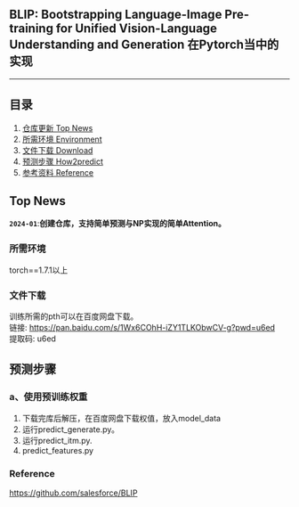 ## BLIP: Bootstrapping Language-Image Pre-training for Unified Vision-Language Understanding and Generation 在Pytorch当中的实现
---

## 目录
1. [仓库更新 Top News](#仓库更新)
2. [所需环境 Environment](#所需环境)
3. [文件下载 Download](#文件下载)
4. [预测步骤 How2predict](#预测步骤)
5. [参考资料 Reference](#Reference)

## Top News
**`2024-01`**:**创建仓库，支持简单预测与NP实现的简单Attention。**   

### 所需环境
torch==1.7.1以上

### 文件下载  
训练所需的pth可以在百度网盘下载。       
链接: https://pan.baidu.com/s/1Wx6COhH-iZY1TLKObwCV-g?pwd=u6ed   
提取码: u6ed   

## 预测步骤
### a、使用预训练权重
1. 下载完库后解压，在百度网盘下载权值，放入model_data
2. 运行predict_generate.py。 
3. 运行predict_itm.py.
4. predict_features.py  

### Reference
https://github.com/salesforce/BLIP  